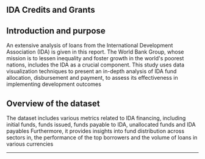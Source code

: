 ## IDA Credits and Grants
**Introduction and purpose**
--

An extensive analysis of loans from the International Development Association (IDA) is given in this report. The World Bank Group, whose mission is to lessen inequality and foster growth in the world's poorest nations, includes the IDA as a crucial component. This study uses data visualization techniques to present an in-depth analysis of IDA fund allocation, disbursement and payment, to assess its effectiveness in implementing development outcomes

**Overview of the dataset**
--

The dataset includes various metrics related to IDA financing, including initial funds, funds issued, funds payable to IDA, unallocated funds and IDA payables Furthermore, it provides insights into fund distribution across sectors in, the performance of the top borrowers and the volume of loans in various currencies

---

